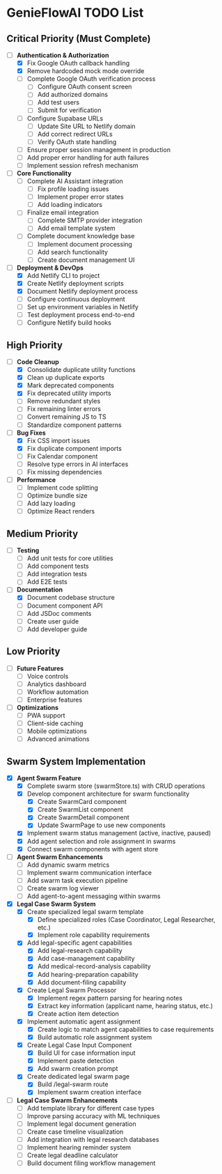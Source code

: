 # GenieFlowAI TODO List

## Critical Priority (Must Complete)

- [ ] **Authentication & Authorization**
  - [x] Fix Google OAuth callback handling
  - [x] Remove hardcoded mock mode override
  - [ ] Complete Google OAuth verification process
    - [ ] Configure OAuth consent screen
    - [ ] Add authorized domains
    - [ ] Add test users
    - [ ] Submit for verification
  - [ ] Configure Supabase URLs
    - [ ] Update Site URL to Netlify domain
    - [ ] Add correct redirect URLs
    - [ ] Verify OAuth state handling
  - [ ] Ensure proper session management in production
  - [ ] Add proper error handling for auth failures
  - [ ] Implement session refresh mechanism

- [ ] **Core Functionality**
  - [ ] Complete AI Assistant integration
    - [ ] Fix profile loading issues
    - [ ] Implement proper error states
    - [ ] Add loading indicators
  - [ ] Finalize email integration
    - [ ] Complete SMTP provider integration
    - [ ] Add email template system
  - [ ] Complete document knowledge base
    - [ ] Implement document processing
    - [ ] Add search functionality
    - [ ] Create document management UI

- [ ] **Deployment & DevOps**
  - [x] Add Netlify CLI to project
  - [x] Create Netlify deployment scripts
  - [x] Document Netlify deployment process
  - [ ] Configure continuous deployment
  - [ ] Set up environment variables in Netlify
  - [ ] Test deployment process end-to-end
  - [ ] Configure Netlify build hooks

## High Priority

- [ ] **Code Cleanup**
  - [x] Consolidate duplicate utility functions
  - [x] Clean up duplicate exports
  - [x] Mark deprecated components
  - [x] Fix deprecated utility imports
  - [ ] Remove redundant styles
  - [ ] Fix remaining linter errors
  - [ ] Convert remaining JS to TS
  - [ ] Standardize component patterns

- [ ] **Bug Fixes**
  - [x] Fix CSS import issues
  - [x] Fix duplicate component imports
  - [ ] Fix Calendar component
  - [ ] Resolve type errors in AI interfaces
  - [ ] Fix missing dependencies

- [ ] **Performance**
  - [ ] Implement code splitting
  - [ ] Optimize bundle size
  - [ ] Add lazy loading
  - [ ] Optimize React renders

## Medium Priority

- [ ] **Testing**
  - [ ] Add unit tests for core utilities
  - [ ] Add component tests
  - [ ] Add integration tests
  - [ ] Add E2E tests

- [ ] **Documentation**
  - [x] Document codebase structure
  - [ ] Document component API
  - [ ] Add JSDoc comments
  - [ ] Create user guide
  - [ ] Add developer guide

## Low Priority

- [ ] **Future Features**
  - [ ] Voice controls
  - [ ] Analytics dashboard
  - [ ] Workflow automation
  - [ ] Enterprise features

- [ ] **Optimizations**
  - [ ] PWA support
  - [ ] Client-side caching
  - [ ] Mobile optimizations
  - [ ] Advanced animations 

## Swarm System Implementation

- [x] **Agent Swarm Feature**
  - [x] Complete swarm store (swarmStore.ts) with CRUD operations
  - [x] Develop component architecture for swarm functionality
    - [x] Create SwarmCard component
    - [x] Create SwarmList component
    - [x] Create SwarmDetail component
    - [x] Update SwarmPage to use new components
  - [x] Implement swarm status management (active, inactive, paused)
  - [x] Add agent selection and role assignment in swarms
  - [x] Connect swarm components with agent store

- [ ] **Agent Swarm Enhancements**
  - [ ] Add dynamic swarm metrics
  - [ ] Implement swarm communication interface
  - [ ] Add swarm task execution pipeline
  - [ ] Create swarm log viewer
  - [ ] Add agent-to-agent messaging within swarms

- [x] **Legal Case Swarm System**
  - [x] Create specialized legal swarm template
    - [x] Define specialized roles (Case Coordinator, Legal Researcher, etc.)
    - [x] Implement role capability requirements
  - [x] Add legal-specific agent capabilities
    - [x] Add legal-research capability
    - [x] Add case-management capability
    - [x] Add medical-record-analysis capability
    - [x] Add hearing-preparation capability
    - [x] Add document-filing capability
  - [x] Create Legal Swarm Processor
    - [x] Implement regex pattern parsing for hearing notes
    - [x] Extract key information (applicant name, hearing status, etc.)
    - [x] Create action item detection
  - [x] Implement automatic agent assignment
    - [x] Create logic to match agent capabilities to case requirements
    - [x] Build automatic role assignment system
  - [x] Create Legal Case Input Component
    - [x] Build UI for case information input
    - [x] Implement paste detection
    - [x] Add swarm creation prompt
  - [x] Create dedicated legal swarm page
    - [x] Build /legal-swarm route
    - [x] Implement swarm creation interface

- [ ] **Legal Case Swarm Enhancements**
  - [ ] Add template library for different case types
  - [ ] Improve parsing accuracy with ML techniques
  - [ ] Implement legal document generation
  - [ ] Create case timeline visualization
  - [ ] Add integration with legal research databases
  - [ ] Implement hearing reminder system
  - [ ] Create legal deadline calculator
  - [ ] Build document filing workflow management 
